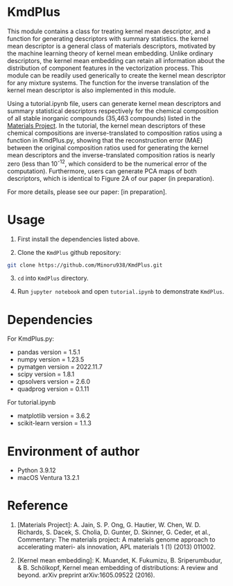 # KmdPlus

This module contains a class for treating kernel mean descriptor, and a function for generating descriptors with summary statistics. the kernel mean descriptor is a general class of materials descriptors, motivated by the machine learning theory of kernel mean embedding. Unlike ordinary descriptors, the kernel mean embedding can retain all information about the distribution of component features in the vectorization process. This module can be readily used generically to create the kernel mean descriptor for any mixture systems. The function for the inverse translation of the kernel mean descriptor is also implemented in this module.
 
Using a tutorial.ipynb file, users can generate kernel mean descriptors and summary statistical descriptors respectively for the chemical composition of all stable inorganic compounds (35,463 compounds) listed in the [Materials Project](https://materialsproject.org). In the tutorial, the kernel mean descriptors of these chemical compositions are inverse-translated to composition ratios using a function in KmdPlus.py, showing that the reconstruction error (MAE) between the original composition ratios used for generating the kernel mean descriptors and the inverse-translated composition ratios is nearly zero (less than 10<sup>-12</sup>, which considerd to be the numerical error of the computation). Furthermore, users can generate PCA maps of both descriptors, which is identical to Figure 2A of our paper (in preparation).


For more details, please see our paper:
[in preparation].

# Usage
 
1. First install the dependencies listed above.

2. Clone the `KmdPlus` github repository:
```bash
git clone https://github.com/Minoru938/KmdPlus.git
```

3. `cd` into `KmdPlus` directory.

4. Run `jupyter notebook` and open `tutorial.ipynb` to demonstrate `KmdPlus`.

# Dependencies

For KmdPlus.py:

* pandas version =  1.5.1
* numpy version = 1.23.5
* pymatgen version = 2022.11.7
* scipy version = 1.8.1
* qpsolvers version = 2.6.0
* quadprog version = 0.1.11

For tutorial.ipynb

* matplotlib version = 3.6.2
* scikit-learn version = 1.1.3

# Environment of author
* Python 3.9.12
* macOS Ventura 13.2.1

# Reference

1. [Materials Project]: A. Jain, S. P. Ong, G. Hautier, W. Chen, W. D. Richards, S. Dacek, S. Cholia, D. Gunter, D. Skinner, G. Ceder, et al., Commentary: The materials project:
A materials genome approach to accelerating materi- als innovation, APL materials 1 (1) (2013) 011002.

2. [Kernel mean embedding]: K. Muandet, K. Fukumizu, B. Sriperumbudur, & B. Schölkopf, Kernel mean embedding of distributions: A review and beyond. arXiv preprint arXiv:1605.09522 (2016).

